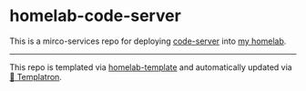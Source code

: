# homelab-code-server

This is a mirco-services repo for deploying
[code-server](https://coder.com/docs/code-server/latest)
into [my homelab](https://github.com/charlesthomas/homelab).

---
This repo is templated via
[homelab-template](https://github.com/charlesthomas/homelab-template)
and automatically updated via
[🤖 Templatron](https://github.com/charlesthomas/templatron).
